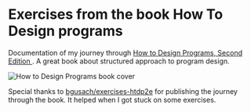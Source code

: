 # Exercises from the book How To Design programs

Documentation of my journey through [How to Design Programs, Second Edition
](https://htdp.org). A great book about structured approach to program design.

![How to Design Programs book cover](https://htdp.org/htdp-2e-cover.gif)

Special thanks to [bgusach/exercises-htdp2e](https://github.com/bgusach/exercises-htdp2e) for publishing the journey through the book. It helped when I got stuck on some exercises.

